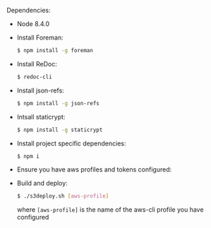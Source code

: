 
Dependencies:
 - Node 8.4.0

- Install Foreman:
  ```bash
  $ npm install -g foreman
  ```

- Install ReDoc:
  ```bash
  $ redoc-cli
  ```

- Install json-refs:
  ```bash
  $ npm install -g json-refs
  ```

- Intsall staticrypt:
  ```bash
  $ npm install -g staticrypt
  ```

- Install project specific dependencies:
  ```bash
  $ npm i
  ```

- Ensure you have aws profiles and tokens configured:

- Build and deploy:
  ```bash
  $ ./s3deploy.sh [aws-profile]
  ```
  where `[aws-profile]` is the name of the aws-cli profile you have configured